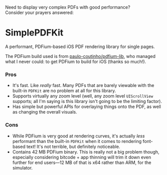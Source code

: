 Need to display very complex PDFs with good performance?  
Consider your prayers answered:

# SimplePDFKit
A performant, PDFium-based iOS PDF rendering library for single pages.

The PDFium build used is from [paulo-coutinho/pdfium-lib](https://github.com/paulo-coutinho/pdfium-lib), who managed what I never could: to get PDFium to build for iOS (thanks so much!).

### Pros
* It's fast. Like _really_ fast. Many PDFs that are barely viewable with the built-in `PDFKit` are no problem at all for this library.
* Supports virtually any zoom level (well, any zoom level `UIScrollView` supports; all I'm saying is this library isn't going to be the limiting factor).
* Has simple but powerful APIs for overlaying things onto the PDF, as well as changing the overall visuals.

### Cons
* While PDFium is very good at rendering curves, it's actually _less_ performant than the built-in `PDFKit` when it comes to rendering font-based text! It's not terrible, but definitely noticeable.
* Contains 42 MB PDFium binary. This is really not a big problem though, especially considering bitcode + app thinning will trim it down even further for end users—12 MB of that is x64 rather than ARM, for the simulator.

